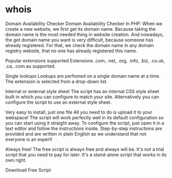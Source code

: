 # whois
Domain Availability Checker
Domain Availability Checker In PHP: When we create a new website, we first get its domain name. Because taking the domain name is the most needed thing in website creation. And nowadays, the get domain name you want is very difficult, because someone has already registered. For that, we check the domain name in any domain registry website, that no one has already registered this name.

Popular extensions supported
Extensions .com, .net, .org, .info, .biz, .co.uk, .ca, .com.au supported.

Single lookups
Lookups are perfomed on a single domain name at a time. The extension is selected from a drop-down list.

Internal or external style sheet
The script has an internal CSS style sheet built in which you can configure to match your site. Alternatively you can configure the script to use an external style sheet.

Very easy to install, just one file
All you need to do is upload it to your webspace! The script will work perfectly well in its default configuration so you can start using it straight away. To configure the script, just open it in a text editor and follow the instructions inside. Step-by-step instructions are provided and are written in plain English as we understand that not everyone is an expert!

Always free!
The free script is always free and always will be. It's not a trial script that you need to pay for later. It's a stand-alone script that works in its own right.

Download Free Script

